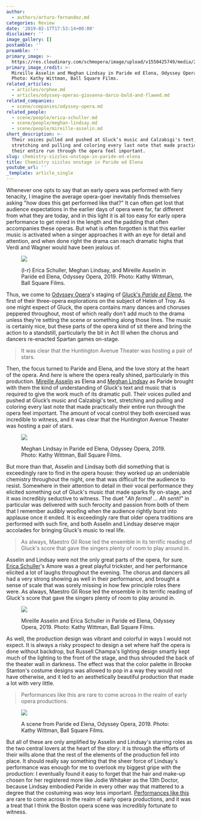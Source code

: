 ```yaml
---
author:
  - authors/arturo-fernandez.md
categories: Review
date: '2019-02-17T17:53:14+00:00'
disclaimer: ''
image_gallery: []
postamble: ''
preamble: ''
primary_image: >-
  https://res.cloudinary.com/schmopera/image/upload/v1550425749/media/2019/02/sqMireilleAsselinMeghanLindsay.jpg
primary_image_credit: >-
  Mireille Asselin and Meghan Lindsay in Paride ed Elena, Odyssey Opera, 2019.
  Photo: Kathy Wittman, Ball Square Films.
related_articles:
  - articles/orphee.md
  - articles/odyssey-operas-giovanna-darco-bold-and-flawed.md
related_companies:
  - scene/companies/odyssey-opera.md
related_people:
  - scene/people/erica-schuller.md
  - scene/people/meghan-lindsay.md
  - scene/people/mireille-asselin.md
short_description: >-
  Their voices pulled and pushed at Gluck’s music and Calzabigi's text,
  stretching and pulling and coloring every last note that made practically
  their entire run through the opera feel important.
slug: chemistry-sizzles-onstage-in-paride-ed-elena
title: Chemistry sizzles onstage in Paride ed Elena
youtube_url: ''
_template: article_single
---
```


Whenever one opts to say that an early opera was performed with fiery tenacity, I imagine the average opera-goer inevitably finds themselves asking "how does this get performed like that?" It can often get lost that audience expectations in the earlier days of opera were far, far different from what they are today, and in this light it is all too easy for early opera performance to get mired in the length and the padding that often accompanies these operas. But what is often forgotten is that this earlier music is activated when a singer approaches it with an eye for detail and attention, and when done right the drama can reach dramatic highs that Verdi and Wagner would have been jealous of.

<figure data-type="image">

![](https://res.cloudinary.com/schmopera/image/upload/v1550426306/media/2019/02/Cast5.jpg)

<figcaption>(l-r) Erica Schuller, Meghan Lindsay, and Mireille Asselin in Paride ed Elena, Odyssey Opera, 2019. Photo: Kathy Wittman, Ball Square Films.</figcaption>

</figure>

Thus, we come to [Odyssey Opera](/scene/companies/odyssey-opera/)'s staging of [Gluck's _Paride ed Elena_](https://www.odysseyopera.org/2019-gluck-paride-ed-elena/), the first of their three-opera explorations on the subject of Helen of Troy. As one might expect of Gluck, the opera contains many dances and choruses peppered throughout, most of which really don't add much to the drama unless they're setting the scene or something along those lines. The music is certainly nice, but these parts of the opera kind of sit there and bring the action to a standstill, particularly the bit in Act III when the chorus and dancers re-enacted Spartan games on-stage.

> It was clear that the Huntington Avenue Theater was hosting a pair of stars.

Then, the focus turned to Paride and Elena, and the love story at the heart of the opera. And _here_ is where the opera really shined, particularly in this production. [Mireille Asselin](/scene/people/mireille-asselin/) as Elena and [Meghan Lindsay](/scene/people/meghan-lindsay/) as Paride brought with them the kind of understanding of Gluck's text and music that is required to give the work much of its dramatic pull. Their voices pulled and pushed at Gluck’s music and Calzabigi's text, stretching and pulling and coloring every last note that made practically their entire run through the opera feel important. The amount of vocal control they both exercised was incredible to witness, and it was clear that the Huntington Avenue Theater was hosting a pair of stars.

<figure data-type="image">

![](https://res.cloudinary.com/schmopera/image/upload/v1550426391/media/2019/02/MeghanLindsay.jpg)

<figcaption>Meghan Lindsay in Paride ed Elena, Odyssey Opera, 2019. Photo: Kathy Wittman, Ball Square Films.</figcaption>

</figure>

But more than that, Asselin and Lindsay both did something that is exceedingly rare to find in the opera house: they worked up an undeniable chemistry throughout the night, one that was difficult for the audience to resist. Somewhere in their attention to detail in their vocal performance they elicited something out of Gluck's music that made sparks fly on-stage, and it was incredibly seductive to witness. The duet "_Ah ferma! … Ah senti!_" in particular was delivered with such ferocity and passion from both of them that I remember audibly woofing when the audience rightly burst into applause once it ended. It is exceedingly rare that older opera traditions are performed with such fire, and both Asselin and Lindsay deserve major accolades for bringing Gluck's music to real life.

> As always, Maestro Gil Rose led the ensemble in its terrific reading of Gluck's score that gave the singers plenty of room to play around in.

Asselin and Lindsay were not the only great parts of the opera, for sure. [Erica Schuller](/scene/people/erica-schuller/)'s Amore was a great playful trickster, and her performance elicited a lot of laughs throughout the evening. The chorus and dancers all had a very strong showing as well in their performance, and brought a sense of scale that was sorely missing in how few principle roles there were. As always, Maestro Gil Rose led the ensemble in its terrific reading of Gluck's score that gave the singers plenty of room to play around in.

<figure data-type="image">

![](https://res.cloudinary.com/schmopera/image/upload/v1550426785/media/2019/02/MireilleAsselinEricaSchuller.jpg)

<figcaption>Mireille Asselin and Erica Schuller in Paride ed Elena, Odyssey Opera, 2019. Photo: Kathy Wittman, Ball Square Films.</figcaption>

</figure>

As well, the production design was vibrant and colorful in ways I would not expect. It is always a risky prospect to design a set where half the opera is done without backdrop, but Russell Champa's lighting design smartly kept much of the lighting to the front of the stage, and thus shrouded the back of the theater wall in darkness. The effect was that the color palette in Brooke Stanton's costume designs was allowed to pop in a way they would not have otherwise, and it led to an aesthetically beautiful production that made a lot with very little.

> Performances like this are rare to come across in the realm of early opera productions.

<figure data-type="image">

![](https://res.cloudinary.com/schmopera/image/upload/v1550426916/media/2019/02/Cast2.jpg)

<figcaption>A scene from Paride ed Elena, Odyssey Opera, 2019. Photo: Kathy Wittman, Ball Square Films.</figcaption>

</figure>

But all of these are only amplified by Asselin and Lindsay's starring roles as the two central lovers at the heart of the story: it is through the efforts of their wills alone that the rest of the elements of the production fell into place. It should really say something that the sheer force of Lindsay's performance was enough for me to overlook my biggest gripe with the production: I eventually found it easy to forget that the hair and make-up chosen for her registered more like Jodie Whitaker as the 13th Doctor, because Lindsay embodied Paride in every other way that mattered to a degree that the costuming was _way_ less important. [Performances like this](https://www.odysseyopera.org/2019-gluck-paride-ed-elena/) are rare to come across in the realm of early opera productions, and it was a treat that I think the Boston opera scene was incredibly fortunate to witness.

